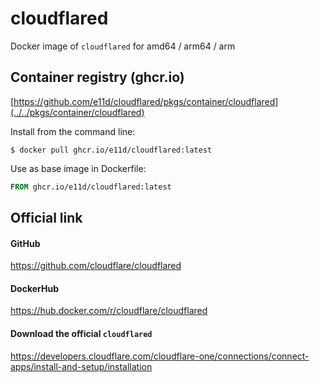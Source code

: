 # cloudflared
Docker image of `cloudflared` for amd64 / arm64 / arm

## Container registry (ghcr.io) 
[https://github.com/e11d/cloudflared/pkgs/container/cloudflared](../../pkgs/container/cloudflared)

Install from the command line:
```console
$ docker pull ghcr.io/e11d/cloudflared:latest
```
Use as base image in Dockerfile:
```Dockerfile
FROM ghcr.io/e11d/cloudflared:latest
```

## Official link

#### GitHub
https://github.com/cloudflare/cloudflared

#### DockerHub
https://hub.docker.com/r/cloudflare/cloudflared

#### Download the official `cloudflared`
https://developers.cloudflare.com/cloudflare-one/connections/connect-apps/install-and-setup/installation
